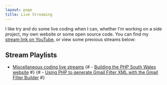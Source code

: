 ```yaml
---
layout: page
title: Live Streaming
---
```

I like try and do some live coding when I can, whether I’m working on a side project, my own website or some open source code. You can find my [stream link on YouTube][0], or view some previous streams below:

## Stream Playlists

- [Miscellaneous coding live streams][1]
{# - [Building the PHP South Wales website][2] #}
{# - [Using PHP to generate Gmail Filter XML with the Gmail Filter Builder][3] #}

[0]: {{site.youtube.stream.url}}
[1]: https://www.youtube.com/playlist?list=PLHn41Ay7w7kcWbjrYaiqXlfrqi_teTJE8
[2]: https://www.youtube.com/playlist?list=PLHn41Ay7w7keUxBa-6TNn0_xz27ZfLD5f
[3]: https://www.youtube.com/playlist?list=PLHn41Ay7w7keRp47rXEx9his-oA8kk4-v
